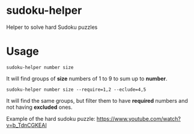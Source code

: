 # sudoku-helper
Helper to solve hard Sudoku puzzles

# Usage

```
sudoku-helper number size
```

It will find groups of **size** numbers of 1 to 9 to sum up to **number**.

```
sudoku-helper number size --require=1,2 --eclude=4,5
```

It will find the same groups, but filter them to have **required** numbers and not having **excluded** ones.

Example of the hard sudoku puzzle:
https://www.youtube.com/watch?v=b_TdnCGKEAI